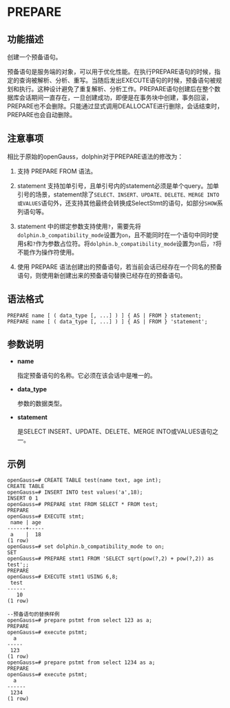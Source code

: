 # PREPARE

## 功能描述<a name="zh-cn_topic_0283137542_zh-cn_topic_0237122167_zh-cn_topic_0059778902_s86b6c9741c7741d3976c5e358e8d5486"></a>

创建一个预备语句。

预备语句是服务端的对象，可以用于优化性能。在执行PREPARE语句的时候，指定的查询被解析、分析、重写。当随后发出EXECUTE语句的时候，预备语句被规划和执行。这种设计避免了重复解析、分析工作。PREPARE语句创建后在整个数据库会话期间一直存在，一旦创建成功，即便是在事务块中创建，事务回滚，PREPARE也不会删除。只能通过显式调用DEALLOCATE进行删除，会话结束时，PREPARE也会自动删除。

## 注意事项<a name="zh-cn_topic_0283137542_zh-cn_topic_0237122167_zh-cn_topic_0059778902_sdd2da7fe44624eb99ee77013ff96c6bd"></a>
相比于原始的openGauss，dolphin对于PREPARE语法的修改为：

1. 支持 PREPARE FROM 语法。

2. statement 支持加单引号，且单引号内的statement必须是单个query。加单引号的场景，statement除了```SELECT、INSERT、UPDATE、DELETE、MERGE INTO或VALUES```语句外，还支持其他最终会转换成SelectStmt的语句，如部分```SHOW```系列语句等。

3. statement 中的绑定参数支持使用```?```，需要先将```dolphin.b_compatibility_mode```设置为```on```，且不能同时在一个语句中同时使用```$```和```?```作为参数占位符。将```dolphin.b_compatibility_mode```设置为```on```后，```?```将不能作为操作符使用。

4. 使用 PREPARE 语法创建出的预备语句，若当前会话已经存在一个同名的预备语句，则使用新创建出来的预备语句替换已经存在的预备语句。

## 语法格式<a name="zh-cn_topic_0283137542_zh-cn_topic_0237122167_zh-cn_topic_0059778902_se242be9719f44731b261539dbd42d7b9"></a>

```
PREPARE name [ ( data_type [, ...] ) ] { AS | FROM } statement;
PREPARE name [ ( data_type [, ...] ) ] { AS | FROM } 'statement';
```

## 参数说明<a name="zh-cn_topic_0283137542_zh-cn_topic_0237122167_zh-cn_topic_0059778902_s06dfa4f09bfd4e0d9826a80e6a91b0a6"></a>

- **name**

    指定预备语句的名称。它必须在该会话中是唯一的。

- **data_type**

    参数的数据类型。

- **statement**

    是SELECT INSERT、UPDATE、DELETE、MERGE INTO或VALUES语句之一。

## 示例<a name="zh-cn_topic_0283137542_zh-cn_topic_0237122167_zh-cn_topic_0059778902_sfff14489321642278317cf06cd89810d"></a>

```
openGauss=# CREATE TABLE test(name text, age int);
CREATE TABLE
openGauss=# INSERT INTO test values('a',18);
INSERT 0 1
openGauss=# PREPARE stmt FROM SELECT * FROM test;
PREPARE
openGauss=# EXECUTE stmt;
 name | age 
------+-----
 a    |  18
(1 row)
openGauss=# set dolphin.b_compatibility_mode to on;
SET
openGauss=# PREPARE stmt1 FROM 'SELECT sqrt(pow(?,2) + pow(?,2)) as test';;
PREPARE
openGauss=# EXECUTE stmt1 USING 6,8;
 test
------
   10
(1 row)

--预备语句的替换样例
openGauss=# prepare pstmt from select 123 as a;
PREPARE
openGauss=# execute pstmt;
  a
-----
 123
(1 row)
openGauss=# prepare pstmt from select 1234 as a;
PREPARE
openGauss=# execute pstmt;
  a
------
 1234
(1 row)
```
